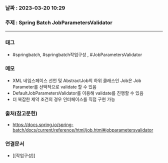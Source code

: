 ### 날짜 : 2023-03-20 10:29
### 주제 : Spring Batch JobParametersValidator
---
### 태그
* #springbatch, #springbatch작업구성 , #JobParametersValidator

### 메모
* XML 네임스페이스 선언 및 AbstractJob의 하위 클래스인 Job은 Job Parameter를 선택적으로 validate 할 수 있음
* DefaultJobParametersValidator를 이용해 validate를 진행할 수 있음
* 더 복잡한 제약 조건의 경우 인터페이스를 직접 구현 가능

### 출처(참고문헌)
-  https://docs.spring.io/spring-batch/docs/current/reference/html/job.html#jobparametersvalidator

### 연결문서
- [[작업구성]]